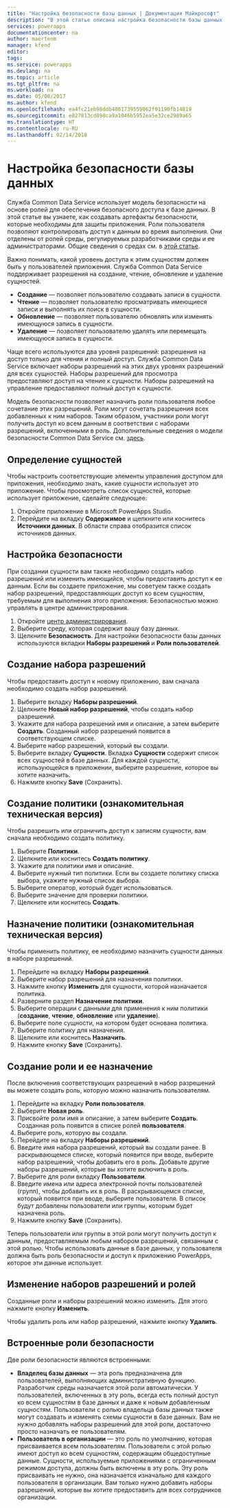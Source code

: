 ```yaml
---
title: "Настройка безопасности базы данных | Документация Майкрософт"
description: "В этой статье описана настройка безопасности базы данных."
services: powerapps
documentationcenter: na
author: maertenm
manager: kfend
editor: 
tags: 
ms.service: powerapps
ms.devlang: na
ms.topic: article
ms.tgt_pltfrm: na
ms.workload: na
ms.date: 05/08/2017
ms.author: kfend
ms.openlocfilehash: ea4fc21eb98ddb4861739559062f01190fb14819
ms.sourcegitcommit: e827813cd898ca9a1046b5952ea5e32ce2989a65
ms.translationtype: HT
ms.contentlocale: ru-RU
ms.lasthandoff: 02/14/2018
---
```

# <a name="configure-database-security"></a>Настройка безопасности базы данных
Служба Common Data Service использует модель безопасности на основе ролей для обеспечения безопасного доступа к базе данных. В этой статье вы узнаете, как создавать артефакты безопасности, которые необходимы для защиты приложения. Роли пользователя позволяют контролировать доступ к данным во время выполнения. Они отделены от ролей среды, регулируемых разработчиками среды и ее администраторами. Общие сведения о средах см. в [этой статье](environments-overview.md).

Важно понимать, какой уровень доступа к этим сущностям должен быть у пользователей приложения. Служба Common Data Service поддерживает разрешения на создание, чтение, обновление и удаление сущностей.

* **Создание** — позволяет пользователю создавать записи в сущности.
* **Чтение** — позволяет пользователю просматривать имеющиеся записи и выполнять их поиск в сущности.
* **Обновление** — позволяет пользователю обновлять или изменять имеющуюся запись в сущности.
* **Удаление** — позволяет пользователю удалять или перемещать имеющуюся запись в сущности.

Чаще всего используются два уровня разрешений: разрешения на доступ только для чтения и полный доступ. Служба Common Data Service включает наборы разрешений на этих двух уровнях разрешений для всех сущностей. Наборы разрешений для просмотра предоставляют доступ на чтение к сущности. Наборы разрешений на управление предоставляют полный доступ к сущности.

Модель безопасности позволяет назначить роли пользователя любое сочетание этих разрешений. Роли могут сочетать разрешения всех добавленных к ним наборов. Таким образом, участники роли могут получить доступ ко всем данным в соответствии с наборами разрешений, включенными в роль. Дополнительные сведения о модели безопасности Common Data Service см. [здесь](https://docs.microsoft.com/common-data-service/entity-reference/security-model).

## <a name="identify-the-entities"></a>Определение сущностей
Чтобы настроить соответствующие элементы управления доступом для приложения, необходимо знать, какие сущности использует это приложение. Чтобы просмотреть список сущностей, которые использует приложение, сделайте следующее:

1. Откройте приложение в Microsoft PowerApps Studio.
2. Перейдите на вкладку **Содержимое** и щелкните или коснитесь **Источники данных**. В области справа отобразится список источников данных.

## <a name="configure-security"></a>Настройка безопасности
При создании сущности вам также необходимо создать набор разрешений или изменить имеющийся, чтобы предоставить доступ к ее данным. Если вы создаете приложение, мы советуем также создать набор разрешений, предоставляющих доступ ко всем сущностям, требуемым для выполнения этого приложения. Безопасностью можно управлять в центре администрирования.

1. Откройте [центр администрирования](https://admin.powerapps.com).
2. Выберите среду, которая содержит вашу базу данных.
3. Щелкните **Безопасность**. Для настройки безопасности базы данных используются вкладки **Наборы разрешений** и **Роли пользователей**.

## <a name="create-a-permission-set"></a>Создание набора разрешений
Чтобы предоставить доступ к новому приложению, вам сначала необходимо создать набор разрешений.

1. Выберите вкладку **Наборы разрешений**.
2. Щелкните **Новый набор разрешений**, чтобы создать набор разрешений.
3. Укажите для набора разрешений имя и описание, а затем выберите **Создать**. Созданный набор разрешений появится в соответствующем списке.
4. Выберите набор разрешений, который вы создали.
5. Выберите вкладку **Сущности**. Вкладка **Сущности** содержит список всех сущностей в базе данных. Для каждой сущности, использующейся в приложении, выберите разрешение, которое вы хотите назначить.
6. Нажмите кнопку **Save** (Сохранить).

## <a name="create-a-policy-technical-preview"></a>Создание политики (ознакомительная техническая версия)
Чтобы разрешить или ограничить доступ к записям сущности, вам сначала необходимо создать политику.

1. Выберите **Политики**.
2. Щелкните или коснитесь **Создать политику**.
3. Укажите для политики имя и описание.
4. Выберите нужный тип политики. Если вы создаете политику списка выбора, укажите нужный список выбора.
5. Выберите оператор, который будет использоваться.
6. Выберите значение для проверки политики.
7. Щелкните или коснитесь **Создать**.

## <a name="assign-a-policy-technical-preview"></a>Назначение политики (ознакомительная техническая версия)
Чтобы применить политику, ее необходимо назначить сущности данных в наборе разрешений.

1. Перейдите на вкладку **Наборы разрешений**.
2. Выберите набор разрешений для назначения политики.
3. Нажмите кнопку **Изменить** для сущности, которой назначается политика.
4. Разверните раздел **Назначение политики**.
5. Выберите операции с данными для применения к ним политики (**создание**, **чтение**, **обновление** или **удаление**).
6. Выберите поле сущности, на котором будет основана политика.
7. Выберите политику для назначения.
8. Щелкните или коснитесь **Назначить**.
9. Нажмите кнопку **Save** (Сохранить).

## <a name="create-and-assign-a-role"></a>Создание роли и ее назначение
После включения соответствующих разрешений в набор разрешений вы можете создать роль, которую можно назначить пользователям.

1. Перейдите на вкладку **Роли пользователя**.
2. Выберите **Новая роль**.
3. Присвойте роли имя и описание, а затем выберите **Создать**. Созданная роль появится в списке ролей **пользователя**.
4. Выберите роль, которую вы создали.
5. Перейдите на вкладку **Наборы разрешений**.
6. Введите имя набора разрешений, который вы создали ранее. В раскрывающемся списке, который появится при вводе, выберите набор разрешений, чтобы добавить его в роль. Добавьте другие наборы разрешений, которые вы хотите включить в роль.
7. Выберите для роли вкладку **Пользователи**.
8. Введите имена или адреса электронной почты пользователей (групп), чтобы добавить их в роль. В раскрывающемся списке, который появится при вводе, выберите пользователя. В список будут добавлены пользователи или группы, которым будет назначена роль.
9. Нажмите кнопку **Save** (Сохранить).

Теперь пользователи или группы в этой роли могут получить доступ к данным, предоставляемым любым набором разрешений, связанным с этой ролью. Чтобы использовать данные в базе данных, у пользователя должна быть роль безопасности и доступ к приложению PowerApps, которое эти данные использует.

## <a name="edit-permission-sets-and-roles"></a>Изменение наборов разрешений и ролей
Созданные роли и наборы разрешений можно изменить. Для этого нажмите кнопку **Изменить**.

Чтобы удалить роль или набор разрешений, нажмите кнопку **Удалить**.

## <a name="out-of-box-security-roles"></a>Встроенные роли безопасности
Две роли безопасности являются встроенными:

* **Владелец базы данных** — эта роль предназначена для пользователей, выполняющих административную функцию. Разработчик среды назначается этой роли автоматически. У пользователей, включенных в эту роль, всегда есть полный доступ ко всем сущностям в базе данных и даже к новым добавленным сущностям. Пользователи с ролью владельца базы данных также могут создавать и изменять схемы сущности в базе данных. Вам не нужно добавлять наборы разрешений для этой роли, достаточно просто назначать ее пользователям.
* **Пользователь в организации** — это роль по умолчанию, которая присваивается всем пользователям. Пользователи с этой ролью имеют доступ ко всем сущностям, содержащим общедоступные данные. Сущности, используемые приложениями с ограниченным режимом доступа, должны быть включены в эту роль. Эту роль присваивать не нужно, она назначается изначально для каждого пользователя в организации. Вам только нужно добавить наборы разрешений, которые вы хотите предоставить для всех сотрудников организации.

